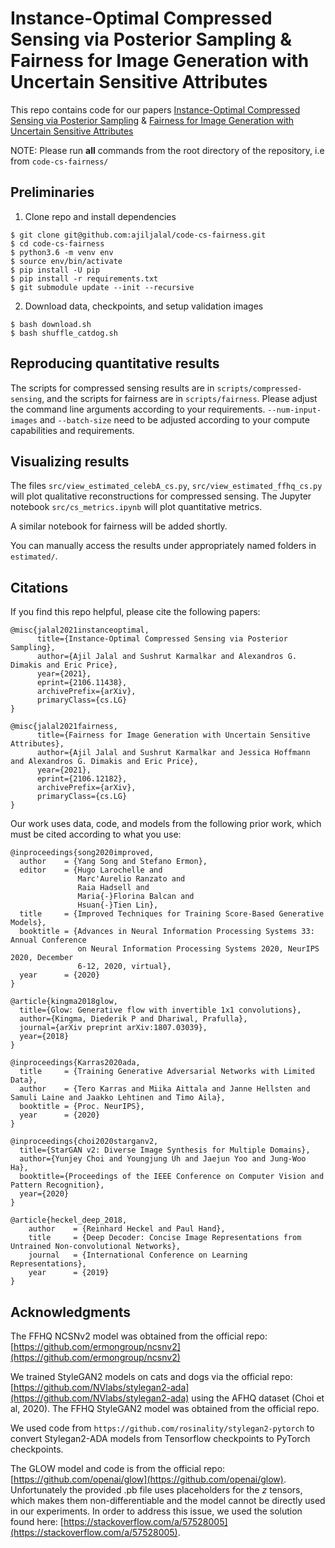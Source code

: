 # Instance-Optimal Compressed Sensing via Posterior Sampling & Fairness for Image Generation with Uncertain Sensitive Attributes

This repo contains code for our papers [Instance-Optimal Compressed Sensing via Posterior Sampling](https://arxiv.org/abs/2106.11438) & [Fairness for Image Generation with Uncertain Sensitive Attributes]()

NOTE: Please run **all** commands from the root directory of the repository, i.e from ```code-cs-fairness/```

## Preliminaries 

1. Clone repo and install dependencies

```shell
$ git clone git@github.com:ajiljalal/code-cs-fairness.git
$ cd code-cs-fairness
$ python3.6 -m venv env
$ source env/bin/activate
$ pip install -U pip
$ pip install -r requirements.txt
$ git submodule update --init --recursive
```

2. Download data, checkpoints, and setup validation images
```shell
$ bash download.sh
$ bash shuffle_catdog.sh
```

## Reproducing quantitative results
The scripts for compressed sensing results are in ```scripts/compressed-sensing```, and the scripts for fairness are in ```scripts/fairness```.
Please adjust the command line arguments according to your requirements. ```--num-input-images``` and ```--batch-size``` need to be adjusted according to your compute capabilities and requirements.

## Visualizing results
The files ```src/view_estimated_celebA_cs.py```, ```src/view_estimated_ffhq_cs.py``` will plot qualitative reconstructions for compressed sensing. The Jupyter notebook ```src/cs_metrics.ipynb``` will plot quantitative metrics.

A similar notebook for fairness will be added shortly.

You can manually access the results under appropriately named folders in ```estimated/```.

## Citations

If you find this repo helpful, please cite the following papers:
```
@misc{jalal2021instanceoptimal,
      title={Instance-Optimal Compressed Sensing via Posterior Sampling}, 
      author={Ajil Jalal and Sushrut Karmalkar and Alexandros G. Dimakis and Eric Price},
      year={2021},
      eprint={2106.11438},
      archivePrefix={arXiv},
      primaryClass={cs.LG}
}

@misc{jalal2021fairness,
      title={Fairness for Image Generation with Uncertain Sensitive Attributes},
      author={Ajil Jalal and Sushrut Karmalkar and Jessica Hoffmann and Alexandros G. Dimakis and Eric Price},
      year={2021},
      eprint={2106.12182},
      archivePrefix={arXiv},
      primaryClass={cs.LG}
}
```

Our work uses data, code, and models from the following prior work, which must be cited according to what you use:
```
@inproceedings{song2020improved,
  author    = {Yang Song and Stefano Ermon},
  editor    = {Hugo Larochelle and
               Marc'Aurelio Ranzato and
               Raia Hadsell and
               Maria{-}Florina Balcan and
               Hsuan{-}Tien Lin},
  title     = {Improved Techniques for Training Score-Based Generative Models},
  booktitle = {Advances in Neural Information Processing Systems 33: Annual Conference
               on Neural Information Processing Systems 2020, NeurIPS 2020, December
               6-12, 2020, virtual},
  year      = {2020}
}

@article{kingma2018glow,
  title={Glow: Generative flow with invertible 1x1 convolutions},
  author={Kingma, Diederik P and Dhariwal, Prafulla},
  journal={arXiv preprint arXiv:1807.03039},
  year={2018}
}

@inproceedings{Karras2020ada,
  title     = {Training Generative Adversarial Networks with Limited Data},
  author    = {Tero Karras and Miika Aittala and Janne Hellsten and Samuli Laine and Jaakko Lehtinen and Timo Aila},
  booktitle = {Proc. NeurIPS},
  year      = {2020}
}

@inproceedings{choi2020starganv2,
  title={StarGAN v2: Diverse Image Synthesis for Multiple Domains},
  author={Yunjey Choi and Youngjung Uh and Jaejun Yoo and Jung-Woo Ha},
  booktitle={Proceedings of the IEEE Conference on Computer Vision and Pattern Recognition},
  year={2020}
}

@article{heckel_deep_2018,
    author    = {Reinhard Heckel and Paul Hand},
    title     = {Deep Decoder: Concise Image Representations from Untrained Non-convolutional Networks},
    journal   = {International Conference on Learning Representations},
    year      = {2019}
}

```


## Acknowledgments
The FFHQ NCSNv2 model was obtained from the official repo: [https://github.com/ermongroup/ncsnv2](https://github.com/ermongroup/ncsnv2)

We trained StyleGAN2 models on cats and dogs via the official repo: [https://github.com/NVlabs/stylegan2-ada](https://github.com/NVlabs/stylegan2-ada) using the AFHQ dataset (Choi et al, 2020). The FFHQ StyleGAN2 model was obtained from the official repo.

We used code from ```https://github.com/rosinality/stylegan2-pytorch``` to convert Stylegan2-ADA models from Tensorflow checkpoints to PyTorch checkpoints.

The GLOW model and code is from the official repo: [https://github.com/openai/glow](https://github.com/openai/glow). Unfortunately the provided .pb file uses placeholders for the _z_ tensors, which makes them non-differentiable and the model cannot be directly used in our experiments. In order to address this issue, we used the solution found here: [https://stackoverflow.com/a/57528005](https://stackoverflow.com/a/57528005).

